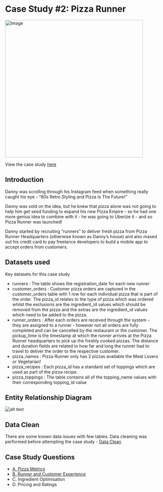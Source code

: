 #  Case Study #2: Pizza Runner
<img src="https://8weeksqlchallenge.com/images/case-study-designs/2.png" alt="Image" width="450" height="450">

View the case study [here](https://8weeksqlchallenge.com/case-study-2/)

## Introduction
Danny was scrolling through his Instagram feed when something really caught his eye - “80s Retro Styling and Pizza Is The Future!”

Danny was sold on the idea, but he knew that pizza alone was not going to help him get seed funding to expand his new Pizza Empire - so he had one more genius idea to combine with it - he was going to Uberize it - and so Pizza Runner was launched!

Danny started by recruiting “runners” to deliver fresh pizza from Pizza Runner Headquarters (otherwise known as Danny’s house) and also maxed out his credit card to pay freelance developers to build a mobile app to accept orders from customers.

## Datasets used
Key datasets for this case study
- runners : The table shows the registration_date for each new runner
- customer_orders : Customer pizza orders are captured in the customer_orders table with 1 row for each individual pizza that is part of the order. The pizza_id relates to the type of pizza which was ordered whilst the exclusions are the ingredient_id values which should be removed from the pizza and the extras are the ingredient_id values which need to be added to the pizza.
- runner_orders : After each orders are received through the system - they are assigned to a runner - however not all orders are fully completed and can be cancelled by the restaurant or the customer. The pickup_time is the timestamp at which the runner arrives at the Pizza Runner headquarters to pick up the freshly cooked pizzas. The distance and duration fields are related to how far and long the runner had to travel to deliver the order to the respective customer.
- pizza_names : Pizza Runner only has 2 pizzas available the Meat Lovers or Vegetarian!
- pizza_recipes : Each pizza_id has a standard set of toppings which are used as part of the pizza recipe.
- pizza_toppings : The table contains all of the topping_name values with their corresponding topping_id value

## Entity Relationship Diagram
![alt text](https://github.com/manaswikamila05/8-Week-SQL-Challenge/blob/main/Case%20Study%20%23%202%20-%20Pizza%20Runner/ERD.jpg)

## Data Clean
There are some known data issues with few tables. Data cleaning was performed before attempting the case study - [Data Clean](https://github.com/manaswikamila05/8-Week-SQL-Challenge/blob/main/Case%20Study%20%23%202%20-%20Pizza%20Runner/Data%20Clean.md)

## Case Study Questions
- [A. Pizza Metrics](https://github.com/manaswikamila05/8-Week-SQL-Challenge/blob/main/Case%20Study%20%23%202%20-%20Pizza%20Runner/Pizza%20metrics.md)
- [B. Runner and Customer Experience](https://github.com/manaswikamila05/8-Week-SQL-Challenge/blob/main/Case%20Study%20%23%202%20-%20Pizza%20Runner/Runner%20and%20Customer%20Experience.md)
- C. Ingredient Optimisation
- D. Pricing and Ratings
